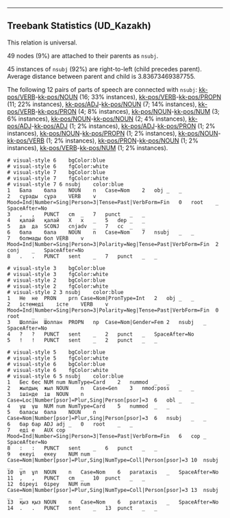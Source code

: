 

--------------------------------------------------------------------------------

## Treebank Statistics (UD_Kazakh)

This relation is universal.

49 nodes (9%) are attached to their parents as `nsubj`.

45 instances of `nsubj` (92%) are right-to-left (child precedes parent).
Average distance between parent and child is 3.83673469387755.

The following 12 pairs of parts of speech are connected with `nsubj`: [kk-pos/VERB]()-[kk-pos/NOUN]() (16; 33% instances), [kk-pos/VERB]()-[kk-pos/PROPN]() (11; 22% instances), [kk-pos/ADJ]()-[kk-pos/NOUN]() (7; 14% instances), [kk-pos/VERB]()-[kk-pos/PRON]() (4; 8% instances), [kk-pos/NOUN]()-[kk-pos/NUM]() (3; 6% instances), [kk-pos/NOUN]()-[kk-pos/NOUN]() (2; 4% instances), [kk-pos/ADJ]()-[kk-pos/ADJ]() (1; 2% instances), [kk-pos/ADJ]()-[kk-pos/PRON]() (1; 2% instances), [kk-pos/NOUN]()-[kk-pos/PROPN]() (1; 2% instances), [kk-pos/NOUN]()-[kk-pos/VERB]() (1; 2% instances), [kk-pos/PRON]()-[kk-pos/NOUN]() (1; 2% instances), [kk-pos/VERB]()-[kk-pos/NUM]() (1; 2% instances).


~~~ conllu
# visual-style 6	bgColor:blue
# visual-style 6	fgColor:white
# visual-style 7	bgColor:blue
# visual-style 7	fgColor:white
# visual-style 7 6 nsubj	color:blue
1	Бала	бала	NOUN	n	Case=Nom	2	obj	_	_
2	сұрады	сұра	VERB	v	Mood=Ind|Number=Sing|Person=3|Tense=Past|VerbForm=Fin	0	root	_	SpaceAfter=No
3	,	,	PUNCT	cm	_	7	punct	_	_
4	қалай	қалай	X	x	_	5	dep	_	_
5	да	да	SCONJ	cnjadv	_	7	cc	_	_
6	бала	бала	NOUN	n	Case=Nom	7	nsubj	_	_
7	болмады	бол	VERB	v	Mood=Ind|Number=Sing|Person=3|Polarity=Neg|Tense=Past|VerbForm=Fin	2	conj	_	SpaceAfter=No
8	.	.	PUNCT	sent	_	7	punct	_	_

~~~


~~~ conllu
# visual-style 3	bgColor:blue
# visual-style 3	fgColor:white
# visual-style 2	bgColor:blue
# visual-style 2	fgColor:white
# visual-style 2 3 nsubj	color:blue
1	Не	не	PRON	prn	Case=Nom|PronType=Int	2	obj	_	_
2	істемеді	істе	VERB	v	Mood=Ind|Number=Sing|Person=3|Polarity=Neg|Tense=Past|VerbForm=Fin	0	root	_	_
3	Шолпан	Шолпан	PROPN	np	Case=Nom|Gender=Fem	2	nsubj	_	SpaceAfter=No
4	?	?	PUNCT	sent	_	2	punct	_	SpaceAfter=No
5	!	!	PUNCT	sent	_	2	punct	_	_

~~~


~~~ conllu
# visual-style 5	bgColor:blue
# visual-style 5	fgColor:white
# visual-style 6	bgColor:blue
# visual-style 6	fgColor:white
# visual-style 6 5 nsubj	color:blue
1	Бес	бес	NUM	num	NumType=Card	2	nummod	_	_
2	жылдың	жыл	NOUN	n	Case=Gen	3	nmod:poss	_	_
3	ішінде	іш	NOUN	n	Case=Loc|Number[psor]=Plur,Sing|Person[psor]=3	6	obl	_	_
4	үш	үш	NUM	num	NumType=Card	5	nummod	_	_
5	баласы	бала	NOUN	n	Case=Nom|Number[psor]=Plur,Sing|Person[psor]=3	6	nsubj	_	_
6	бар	бар	ADJ	adj	_	0	root	_	_
7	еді	е	AUX	cop	Mood=Ind|Number=Sing|Person=3|Tense=Past|VerbForm=Fin	6	cop	_	SpaceAfter=No
8	:	:	PUNCT	sent	_	6	punct	_	_
9	екеуі	екеу	NUM	num	Case=Nom|Number[psor]=Plur,Sing|NumType=Coll|Person[psor]=3	10	nsubj	_	_
10	ұл	ұл	NOUN	n	Case=Nom	6	parataxis	_	SpaceAfter=No
11	,	,	PUNCT	cm	_	10	punct	_	_
12	біреуі	біреу	NUM	num	Case=Nom|Number[psor]=Plur,Sing|NumType=Coll|Person[psor]=3	13	nsubj	_	_
13	қыз	қыз	NOUN	n	Case=Nom	6	parataxis	_	SpaceAfter=No
14	.	.	PUNCT	sent	_	13	punct	_	_

~~~


